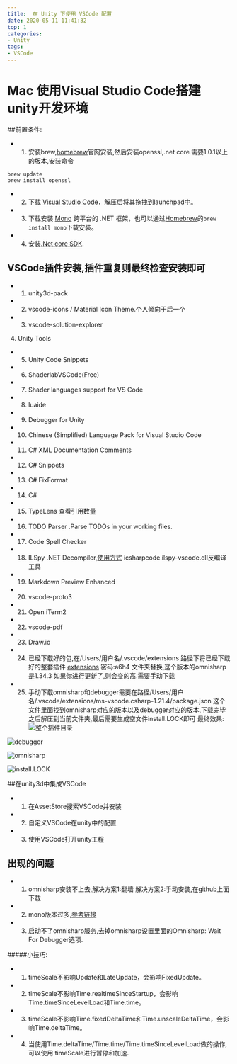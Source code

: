 ```yaml
---
title:  在 Unity 下使用 VSCode 配置
date: 2020-05-11 11:41:32
top: 1
categories:
- Unity
tags:
- VSCode
---
```


# Mac 使用Visual Studio Code搭建unity开发环境
##前置条件:
* 1.  安装brew,[homebrew](https://brew.sh/)官网安装,然后安装openssl,.net core 需要1.0.1以上的版本,安装命令
```
brew update
brew install openssl
```
* 2.  下载 [Visual Studio Code](https://link.jianshu.com/?t=https%3A%2F%2Fcode.visualstudio.com)，解压后将其拖拽到launchpad中。
* 3.  下载安装 [Mono](https://link.jianshu.com/?t=http%3A%2F%2Fwww.mono-project.com%2Fdownload%2F%23download-mac) 跨平台的 .NET 框架，也可以通过[Homebrew](https://link.jianshu.com/?t=https%3A%2F%2Fbrew.sh)的`brew install mono`下载安装。
* 4.  安装[.Net core SDK](https://dotnet.microsoft.com/learn/dotnet/hello-world-tutorial/install).

## VSCode插件安装,插件重复则最终检查安装即可
* 1.  unity3d-pack
* 2. vscode-icons / Material Icon Theme.个人倾向于后一个
* 3. vscode-solution-explorer
4. Unity Tools
* 5. Unity Code Snippets
* 6. ShaderlabVSCode(Free)
* 7. Shader languages support for VS Code
* 8. luaide
* 9. Debugger for Unity
* 10. Chinese (Simplified) Language Pack for Visual Studio Code
* 11. C# XML Documentation Comments
* 12. C# Snippets
* 13. C# FixFormat
* 14. C#
* 15. TypeLens 查看引用数量
* 16. TODO Parser .Parse TODOs in your working files.
* 17. Code Spell Checker
* 18. ILSpy .NET Decompiler,[使用方式](https://blog.csdn.net/s15100007883/article/details/91365007)
icsharpcode.ilspy-vscode.dll反编译工具
* 19. Markdown Preview Enhanced
* 20. vscode-proto3
* 21. Open iTerm2
* 22. vscode-pdf
* 23. Draw.io
* 24. 已经下载好的包,在/Users/用户名/.vscode/extensions 路径下将已经下载好的整套插件 [extensions](https://pan.baidu.com/s/1WM1Sjs3b8s4n8aXNm5OAkg)   密码:a6h4 文件夹替换,这个版本的omnisharp是1.34.3
如果你进行更新了,则会变的高.需要手动下载
* 25. 手动下载omnisharp和debugger需要在路径/Users/用户名/.vscode/extensions/ms-vscode.csharp-1.21.4/package.json 这个文件里面找到omnisharp对应的版本以及debugger对应的版本,下载完毕之后解压到当前文件夹,最后需要生成空文件install.LOCK即可
 最终效果:
![整个插件目录](https://upload-images.jianshu.io/upload_images/1480659-fcce1c2a1fd832cc.png?imageMogr2/auto-orient/strip%7CimageView2/2/w/1240)

![debugger](https://upload-images.jianshu.io/upload_images/1480659-f2f73d182f35b020.png?imageMogr2/auto-orient/strip%7CimageView2/2/w/1240)

![omnisharp](https://upload-images.jianshu.io/upload_images/1480659-aaf2a0242585249e.png?imageMogr2/auto-orient/strip%7CimageView2/2/w/1240)

![install.LOCK](https://upload-images.jianshu.io/upload_images/1480659-1a7f011d7c3e2635.png?imageMogr2/auto-orient/strip%7CimageView2/2/w/1240)





##在unity3d中集成VSCode
* 1. 在AssetStore搜索VSCode并安装
* 2. 自定义VSCode在unity中的配置
* 3. 使用VSCode打开unity工程

## 出现的问题
* 1. omnisharp安装不上去,解决方案1:翻墙
解决方案2:手动安装,在github上面下载
* 2. mono版本过多,[参考链接](https://github.com/OmniSharp/omnisharp-vscode/issues/1004)
* 3. 启动不了omnisharp服务,去掉omnisharp设置里面的Omnisharp: Wait For Debugger选项.


#####小技巧:
* 1. timeScale不影响Update和LateUpdate，会影响FixedUpdate。
* 2. timeScale不影响Time.realtimeSinceStartup，会影响Time.timeSinceLevelLoad和Time.time。
* 3. timeScale不影响Time.fixedDeltaTime和Time.unscaleDeltaTime，会影响Time.deltaTime。
* 4. 当使用Time.deltaTime/Time.time/Time.timeSinceLevelLoad做的操作,可以使用 timeScale进行暂停和加速.